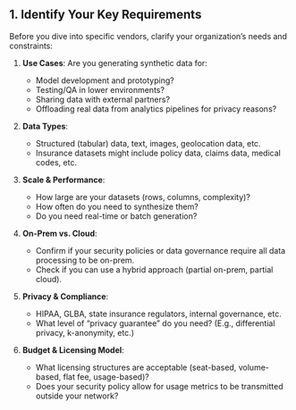 ## 1. Identify Your Key Requirements

Before you dive into specific vendors, clarify your organization’s needs and constraints:

1. **Use Cases**: Are you generating synthetic data for:

   - Model development and prototyping?
   - Testing/QA in lower environments?
   - Sharing data with external partners?
   - Offloading real data from analytics pipelines for privacy reasons?

2. **Data Types**:

   - Structured (tabular) data, text, images, geolocation data, etc.
   - Insurance datasets might include policy data, claims data, medical codes, etc.

3. **Scale & Performance**:

   - How large are your datasets (rows, columns, complexity)?
   - How often do you need to synthesize them?
   - Do you need real-time or batch generation?

4. **On-Prem vs. Cloud**:

   - Confirm if your security policies or data governance require all data processing to be on-prem.
   - Check if you can use a hybrid approach (partial on-prem, partial cloud).

5. **Privacy & Compliance**:

   - HIPAA, GLBA, state insurance regulators, internal governance, etc.
   - What level of “privacy guarantee” do you need? (E.g., differential privacy, k-anonymity, etc.)

6. **Budget & Licensing Model**:
   - What licensing structures are acceptable (seat-based, volume-based, flat fee, usage-based)?
   - Does your security policy allow for usage metrics to be transmitted outside your network?
